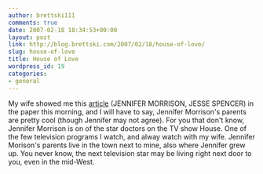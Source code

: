 ```yaml
---
author: brettski111
comments: true
date: 2007-02-18 18:34:53+00:00
layout: post
link: http://blog.brettski.com/2007/02/18/house-of-love/
slug: house-of-love
title: House of Love
wordpress_id: 19
categories:
- general
---
```


My wife showed me this [article](http://www.dailyherald.com/commitments/display.asp?id=3912124) (JENNIFER MORRISON, JESSE SPENCER) in the paper this morning, and I will have to say, Jennifer Morrison's parents are pretty cool (though Jennifer may not agree). For you that don't know, Jennifer Morrison is on of the star doctors on the TV show House.  One of the few television programs I watch, and alway watch with my wife.  Jennifer Morison's parents live in the town next to mine, also where Jennifer grew up.  You never know, the next television star may be living right next door to you, even in the mid-West. 
